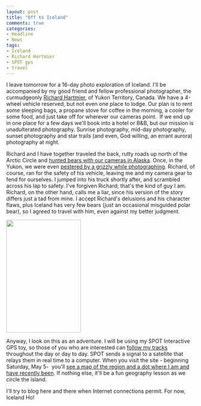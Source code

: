```yaml
---
layout: post
title: "Off to Iceland"
comments: true
categories:
- Headline
- News
tags:
- Iceland
- Richard Hartmier
- SPOT gps
- travel
---
```

I leave tomorrow for a 16-day photo exploration of Iceland. I'll be accompanied by my good friend and fellow professional photographer, the curmudgeonly <a href="http://www.hartmier.com">Richard Hartmier</a>, of Yukon Territory, Canada. We have a 4-wheel vehicle reserved, but not even one place to lodge. Our plan is to rent some sleeping bags, a propane stove for coffee in the morning, a cooler for some food, and just take off for wherever our cameras point.  If we end up in one place for a few days we'll book into a hotel or B&amp;B, but our mission is unadulterated photography. Sunrise photography, mid-day photography, sunset photography and star trails (and even, God willing, an errant aurora) photography at night.

Richard and I have together traveled the back, rutty roads up north of the Arctic Circle and <a href="http://blog.lesterpickerphoto.com/2011/08/28/the-bear-truth-and-other-musings/">hunted bears with our cameras in Alaska</a>. Once, in the Yukon, we were even <a href="http://blog.lesterpickerphoto.com/2011/09/02/close-encounters-of-the-bear-kind/">pestered by a grizzly while photographing</a>. Richard, of course, ran for the safety of his vehicle, leaving me and my camera gear to fend for ourselves. I jumped into his truck shortly after, and scrambled across his lap to safety. I've forgiven Richard; that's the kind of guy I am. Richard, on the other hand, calls me a liar, since his version of the story differs just a tad from mine. I accept Richard's delusions and his character flaws, plus Iceland has very few bears (just an occasional misguided polar bear), so I agreed to travel with him, even against my better judgment.

<a href="http://blog.lesterpickerphoto.com/wp-content/uploads/2012/05/Hartmier.jpg"><img class="size-medium wp-image-2136 " title="Hartmier" src="http://blog.lesterpickerphoto.com/wp-content/uploads/2012/05/Hartmier-199x300.jpg" alt="" width="199" height="300"></a>

Anyway, I look on this as an adventure. I will be using my SPOT Interactive GPS toy, so those of you who are interested can <a href="http://share.findmespot.com/shared/faces/viewspots.jsp?glId=0Zg1LmM9KoFvIGRUsieGHuXYN1cCXNV5a">follow my tracks</a> throughout the day or day to day. SPOT sends a signal to a satellite that relays them in real time to a computer. When you visit the site - beginning Saturday, May 5-  you'll <a href="http://share.findmespot.com/shared/faces/viewspots.jsp?glId=0Zg1LmM9KoFvIGRUsieGHuXYN1cCXNV5a">see a map of the region and a dot where I am and have recently been</a>. If nothing else, it'll be a fun geography lesson as we circle the island.

I'll try to blog here and there when Internet connections permit. For now, Iceland Ho!